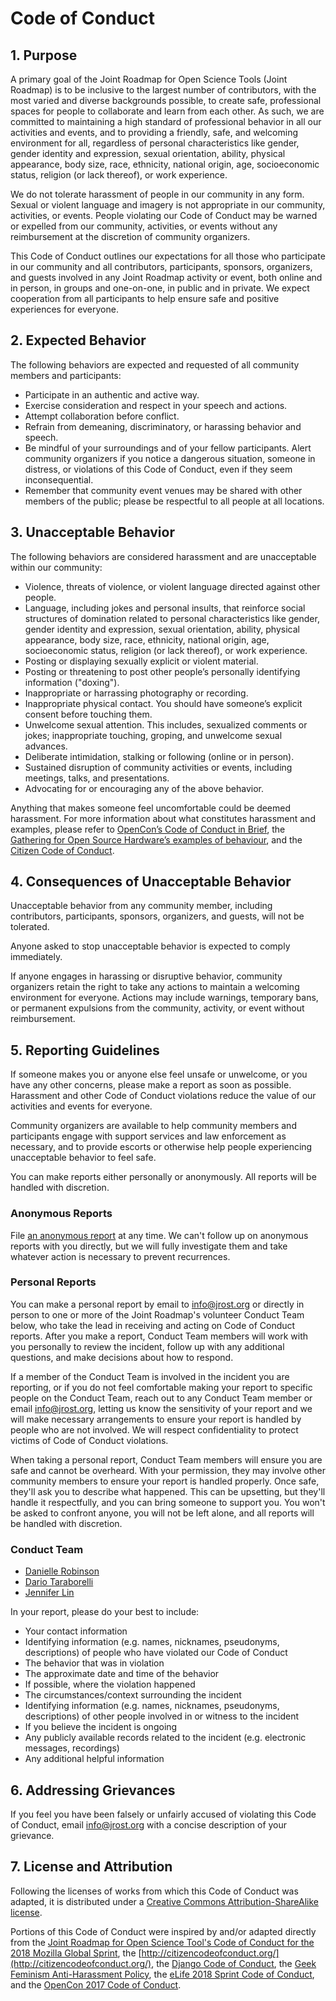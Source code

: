 # Code of Conduct

## 1. Purpose

A primary goal of the Joint Roadmap for Open Science Tools (Joint Roadmap) is to be inclusive to the largest number of contributors, with the most varied and diverse backgrounds possible, to create safe, professional spaces for people to collaborate and learn from each other. As such, we are committed to maintaining a high standard of professional behavior in all our activities and events, and to providing a friendly, safe, and welcoming environment for all, regardless of personal characteristics like gender, gender identity and expression, sexual orientation, ability, physical appearance, body size, race, ethnicity, national origin, age, socioeconomic status, religion (or lack thereof), or work experience.

We do not tolerate harassment of people in our community in any form. Sexual or violent language and imagery is not appropriate in our community, activities, or events. People violating our Code of Conduct may be warned or expelled from our community, activities, or events without any reimbursement at the discretion of community organizers.

This Code of Conduct outlines our expectations for all those who participate in our community and all contributors, participants, sponsors, organizers, and guests involved in any Joint Roadmap activity or event, both online and in person, in groups and one-on-one, in public and in private. We expect cooperation from all participants to help ensure safe and positive experiences for everyone.

## 2. Expected Behavior

The following behaviors are expected and requested of all community members and participants:

*   Participate in an authentic and active way.
*   Exercise consideration and respect in your speech and actions.
*   Attempt collaboration before conflict.
*   Refrain from demeaning, discriminatory, or harassing behavior and speech.
*   Be mindful of your surroundings and of your fellow participants. Alert community organizers if you notice a dangerous situation, someone in distress, or violations of this Code of Conduct, even if they seem inconsequential.
*   Remember that community event venues may be shared with other members of the public; please be respectful to all people at all locations.

## 3. Unacceptable Behavior

The following behaviors are considered harassment and are unacceptable within our community:

*   Violence, threats of violence, or violent language directed against other people.
*   Language, including jokes and personal insults, that reinforce social structures of domination related to personal characteristics like gender, gender identity and expression, sexual orientation, ability, physical appearance, body size, race, ethnicity, national origin, age, socioeconomic status, religion (or lack thereof), or work experience.
*   Posting or displaying sexually explicit or violent material.
*   Posting or threatening to post other people’s personally identifying information ("doxing").
*   Inappropriate or harrassing photography or recording.
*   Inappropriate physical contact. You should have someone’s explicit consent before touching them.
*   Unwelcome sexual attention. This includes, sexualized comments or jokes; inappropriate touching, groping, and unwelcome sexual advances.
*   Deliberate intimidation, stalking or following (online or in person).
*   Sustained disruption of community activities or events, including meetings, talks, and presentations.
*   Advocating for or encouraging any of the above behavior.

Anything that makes someone feel uncomfortable could be deemed harassment. For more information about what constitutes harassment and examples, please refer to [OpenCon’s Code of Conduct in Brief](http://www.opencon2017.org/code_of_conduct), the [Gathering for Open Source Hardware’s examples of behaviour](http://openhardware.science/gosh-2017/gosh-code-of-conduct/), and the [Citizen Code of Conduct](http://citizencodeofconduct.org/).

## 4. Consequences of Unacceptable Behavior

Unacceptable behavior from any community member, including contributors, participants, sponsors, organizers, and guests, will not be tolerated.

Anyone asked to stop unacceptable behavior is expected to comply immediately.

If anyone engages in harassing or disruptive behavior, community organizers retain the right to take any actions to maintain a welcoming environment for everyone. Actions may include warnings, temporary bans, or permanent expulsions from the community, activity, or event without reimbursement.

## 5. Reporting Guidelines

If someone makes you or anyone else feel unsafe or unwelcome, or you have any other concerns, please make a report as soon as possible. Harassment and other Code of Conduct violations reduce the value of our activities and events for everyone.

Community organizers are available to help community members and participants engage with support services and law enforcement as necessary, and to provide escorts or otherwise help people experiencing unacceptable behavior to feel safe.

You can make reports either personally or anonymously. All reports will be handled with discretion.

### Anonymous Reports

File [an anonymous report](https://docs.google.com/forms/d/e/1FAIpQLSf4-mJSRzv9CcjBGMcNpn-TTqokY7JZ1wYmTmD1ZWS0yetZlQ/viewform?usp=sf_link) at any time. We can't follow up on anonymous reports with you directly, but we will fully investigate them and take whatever action is necessary to prevent recurrences.

### Personal Reports

You can make a personal report by email to info@jrost.org or directly in person to one or more of the Joint Roadmap's volunteer Conduct Team below, who take the lead in receiving and acting on Code of Conduct reports. After you make a report, Conduct Team members will work with you personally to review the incident, follow up with any additional questions, and make decisions about how to respond.

If a member of the Conduct Team is involved in the incident you are reporting, or if you do not feel comfortable making your report to specific people on the Conduct Team, reach out to any Conduct Team member or email info@jrost.org, letting us know the sensitivity of your report and we will make necessary arrangements to ensure your report is handled by people who are not involved. We will respect confidentiality to protect victims of Code of Conduct violations.

When taking a personal report, Conduct Team members will ensure you are safe and cannot be overheard. With your permission, they may involve other community members to ensure your report is handled properly. Once safe, they'll ask you to describe what happened. This can be upsetting, but they'll handle it respectfully, and you can bring someone to support you. You won't be asked to confront anyone, you will not be left alone, and all reports will be handled with discretion.

### Conduct Team
* [Danielle Robinson](mailto:danielle@codeforscience.org)
* [Dario Taraborelli](mailto:dtaraborelli@wikimedia.org)
* [Jennifer Lin](mailto:jlin@crossref.org)

In your report, please do your best to include:
* Your contact information
* Identifying information (e.g. names, nicknames, pseudonyms, descriptions) of people who have violated our Code of Conduct
* The behavior that was in violation
* The approximate date and time of the behavior
* If possible, where the violation happened
* The circumstances/context surrounding the incident
* Identifying information (e.g. names, nicknames, pseudonyms, descriptions) of other people involved in or witness to the incident
* If you believe the incident is ongoing
* Any publicly available records related to the incident (e.g. electronic messages, recordings)
* Any additional helpful information

## 6. Addressing Grievances

If you feel you have been falsely or unfairly accused of violating this Code of Conduct, email info@jrost.org with a concise description of your grievance.

## 7. License and Attribution

Following the licenses of works from which this Code of Conduct was adapted, it is distributed under a [Creative Commons Attribution-ShareAlike license](http://creativecommons.org/licenses/by-sa/3.0/).

Portions of this Code of Conduct were inspired by and/or adapted directly from the [Joint Roadmap for Open Science Tool's Code of Conduct for the 2018 Mozilla Global Sprint](https://github.com/OpenScienceRoadmap/mozilla-sprint-2018/blob/d8c2ece8dcea108768266f90bab51ce0af495750/CODE_OF_CONDUCT.md), the [http://citizencodeofconduct.org/](http://citizencodeofconduct.org/), the [Django Code of Conduct](https://www.djangoproject.com/conduct/), the [Geek Feminism Anti-Harassment Policy](http://geekfeminism.wikia.com/wiki/Conference_anti-harassment/Policy), the [eLife 2018 Sprint Code of Conduct](https://elifesciences.org/events/c40798c3/elife-innovation-sprint-2018?utm_source=sprint-IE&utm_medium=website&utm_campaign=sprint-2018), and the [OpenCon 2017 Code of Conduct](http://www.opencon2017.org/code_of_conduct).
